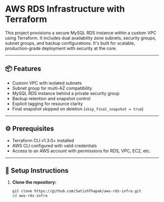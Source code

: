 # AWS RDS Infrastructure with Terraform

This project provisions a secure MySQL RDS instance within a custom VPC using Terraform. It includes dual availability zone subnets, security groups, subnet groups, and backup configurations. It's built for scalable, production-grade deployment with security at the core.

---

## 📦 Features

- Custom VPC with isolated subnets
- Subnet group for multi-AZ compatibility
- MySQL RDS instance behind a private security group
- Backup retention and snapshot control
- Explicit tagging for resource clarity
- Final snapshot skipped on deletion (`skip_final_snapshot = true`)

---

## ⚙️ Prerequisites

- Terraform CLI v1.3.0+ installed
- AWS CLI configured with valid credentials
- Access to an AWS account with permissions for RDS, VPC, EC2, etc.

---

## 🚀 Setup Instructions

1. **Clone the repository:**
   ```bash
   git clone https://github.com/SatishThapak/aws-rds-infra.git
   cd aws-rds-infra
